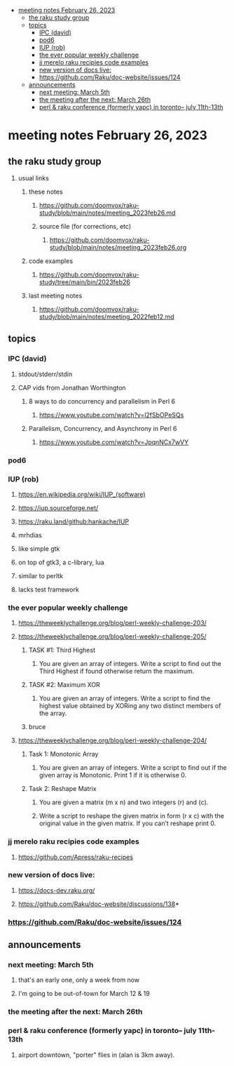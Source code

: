 - [meeting notes February 26, 2023](#org500f1e3)
  - [the raku study group](#org3e32236)
  - [topics](#orgfed2afe)
    - [IPC (david)](#orgdefed27)
    - [pod6](#orgaab2ea7)
    - [IUP (rob)](#orgaa64a80)
    - [the ever popular weekly challenge](#orgd8ccd09)
    - [jj merelo raku recipies code examples](#org3cdf390)
    - [new version of docs live:](#orgb322384)
    - [<https://github.com/Raku/doc-website/issues/124>](#org79f3cca)
  - [announcements](#org924eace)
    - [next meeting: March 5th](#org6ba09fc)
    - [the meeting after the next: March 26th](#orge3e7c07)
    - [perl & raku conference (formerly yapc) in toronto&#x2013; july 11th-13th](#org81ed864)


<a id="org500f1e3"></a>

# meeting notes February 26, 2023


<a id="org3e32236"></a>

## the raku study group

1.  usual links

    1.  these notes
    
        1.  <https://github.com/doomvox/raku-study/blob/main/notes/meeting_2023feb26.md>
        
        2.  source file (for corrections, etc)
        
            1.  <https://github.com/doomvox/raku-study/blob/main/notes/meeting_2023feb26.org>
    
    2.  code examples
    
        1.  <https://github.com/doomvox/raku-study/tree/main/bin/2023feb26>
    
    3.  last meeting notes
    
        1.  <https://github.com/doomvox/raku-study/blob/main/notes/meeting_2022feb12.md>


<a id="orgfed2afe"></a>

## topics


<a id="orgdefed27"></a>

### IPC (david)

1.  stdout/stderr/stdin

2.  CAP vids from Jonathan Worthington

    1.  8 ways to do concurrency and parallelism in Perl 6
    
        1.  <https://www.youtube.com/watch?v=l2fSbOPeSQs>
    
    2.  Parallelism, Concurrency, and Asynchrony in Perl 6
    
        1.  <https://www.youtube.com/watch?v=JpqnNCx7wVY>


<a id="orgaab2ea7"></a>

### pod6


<a id="orgaa64a80"></a>

### IUP (rob)

1.  <https://en.wikipedia.org/wiki/IUP_(software)>

2.  <https://iup.sourceforge.net/>

3.  <https://raku.land/github:hankache/IUP>

1.  mrhdias

2.  like simple gtk

3.  on top of gtk3, a c-library, lua

4.  similar to perltk

5.  lacks test framework


<a id="orgd8ccd09"></a>

### the ever popular weekly challenge

1.  <https://theweeklychallenge.org/blog/perl-weekly-challenge-203/>

2.  <https://theweeklychallenge.org/blog/perl-weekly-challenge-205/>

    1.  TASK #1: Third Highest
    
        1.  You are given an array of integers. Write a script to find out the Third Highest if found otherwise return the maximum.
    
    2.  TASK #2: Maximum XOR
    
        1.  You are given an array of integers. Write a script to find the highest value obtained by XORing any two distinct members of the array.
    
    3.  bruce

3.  <https://theweeklychallenge.org/blog/perl-weekly-challenge-204/>

    1.  Task 1: Monotonic Array
    
        1.  You are given an array of integers. Write a script to find out if the given array is Monotonic. Print 1 if it is otherwise 0.
    
    2.  Task 2: Reshape Matrix
    
        1.  You are given a matrix (m x n) and two integers (r) and (c).
        
        2.  Write a script to reshape the given matrix in form (r x c) with the original value in the given matrix. If you can’t reshape print 0.


<a id="org3cdf390"></a>

### jj merelo raku recipies code examples

1.  <https://github.com/Apress/raku-recipes>


<a id="orgb322384"></a>

### new version of docs live:

1.  <https://docs-dev.raku.org/>

2.  <https://github.com/Raku/doc-website/discussions/138>\*


<a id="org79f3cca"></a>

### <https://github.com/Raku/doc-website/issues/124>


<a id="org924eace"></a>

## announcements


<a id="org6ba09fc"></a>

### next meeting: March 5th

1.  that's an early one, only a week from now

2.  I'm going to be out-of-town for March 12 & 19


<a id="orge3e7c07"></a>

### the meeting after the next: March 26th


<a id="org81ed864"></a>

### perl & raku conference (formerly yapc) in toronto&#x2013; july 11th-13th

1.  airport downtown, "porter" flies in (alan is 3km away).
